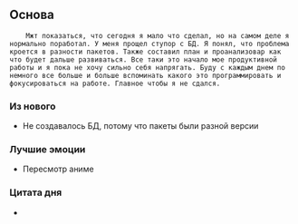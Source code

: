 ## Основа
		Мжт показаться, что сегодня я мало что сделал, но на самом деле я нормально поработал. У меня прощел ступор с БД. Я понял, что проблема кроется в разности пакетов. Также составил план и проанализовар как что будет дальше развиваться. Все таки это начало мое продуктивной работы и я пока не хочу сильно себя напрягать. Буду с каждым днем по немного все больше и больше вспоминать какого это программировать и фокусироваться на работе. Главное чтобы я не сдался.

### Из нового
- Не создавалось БД, потому что пакеты были разной версии

### Лучшие эмоции
- Пересмотр аниме

### Цитата дня
- 
